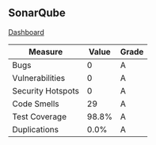 
## SonarQube


[Dashboard](https://sepp-sonar.inf.h-brs.de/dashboard?id=Team_6)

| Measure          | Value | Grade |
|------------------|-------|-------|
| Bugs             | 0     | A     |
| Vulnerabilities  | 0     | A     |
| Security Hotspots | 0     | A     |
| Code Smells      | 29    | A     |
| Test Coverage    | 98.8% | A     |
| Duplications     | 0.0%  | A     |
